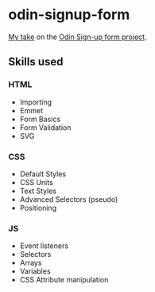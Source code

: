 # odin-signup-form
[My take](https://lippiece.github.io/odin-signup-form/) on the [Odin Sign-up form project](https://www.theodinproject.com/lessons/node-path-intermediate-html-and-css-sign-up-form).

## Skills used 
### HTML
- Importing 
- Emmet
- Form Basics
- Form Validation
- SVG 
### CSS
- Default Styles
- CSS Units
- Text Styles
- Advanced Selectors (pseudo)
- Positioning
### JS
- Event listeners
- Selectors
- Arrays
- Variables
- CSS Attribute manipulation
